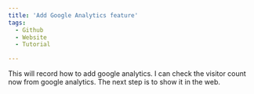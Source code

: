 ```yaml
---
title: 'Add Google Analytics feature'
tags:
  - Github
  - Website
  - Tutorial

---
```


This will record how to add google analytics.
I can check the visitor count now from google analytics. The next step is to show it in the web.